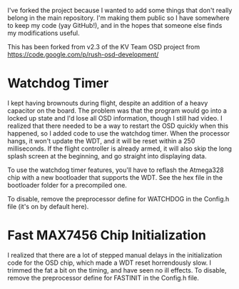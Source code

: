 I've forked the project because I wanted to add some things that don't really belong in the main repository.  I'm making them public so I have somewhere to keep my code (yay GitHub!), and in the hopes that someone else finds my modifications useful.

This has been forked from v2.3 of the KV Team OSD project from https://code.google.com/p/rush-osd-development/


Watchdog Timer
==============
I kept having brownouts during flight, despite an addition of a heavy capacitor on the board.  The problem was that the program would go into a locked up state and I'd lose all OSD information, though I still had video.  I realized that there needed to be a way to restart the OSD quickly when this happened, so I added code to use the watchdog timer.  When the processor hangs, it won't update the WDT, and it will be reset within a 250 milliseconds.  If the flight controller is already armed, it will also skip the long splash screen at the beginning, and go straight into displaying data.

To use the watchdog timer features, you'll have to reflash the Atmega328 chip with a new bootloader that supports the WDT.  See the hex file in the bootloader folder for a precompiled one.

To disable, remove the preprocessor define for WATCHDOG in the Config.h file (it's on by default here).


Fast MAX7456 Chip Initialization
================================
I realized that there are a lot of stepped manual delays in the initialization code for the OSD chip, which made a WDT reset horrendously slow.  I trimmed the fat a bit on the timing, and have seen no ill effects.  To disable, remove the preprocessor define for FASTINIT in the Config.h file.
